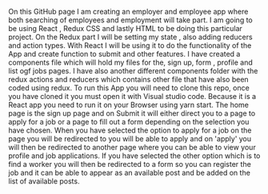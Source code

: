 On this GitHub page I am creating an employer and employee app where both searching of employees and employment will take part. I am going to be using React , Redux CSS and lastly HTML to be doing this particular project. On the Redux part I will be setting my state , also adding reducers and action types. With React I will be using it to do the functionality of the App and create function to submit and other features. I have created a components file which will hold my files for  the, sign up, form , profile and list ogf jobs pages. I have also another different components folder with the redux actions and reducers which contains other file that have also been coded using redux. To run this App you will need to clone this repo, once you have cloned it you must open it with Visual studio code. Because it is a React app you need to run it on your Browser using yarn start. The home page is the sign up page and on Submit it will either direct you to a page to apply for a job or a page to fill out a form depending on the selection you have chosen. When you have selected the option to apply for a job on the page you will be redirected to you will be able to apply and on 'apply' you will then be redirected to another page where you can be able to view your profile and job applications. If you have selected the other option which is to find a worker you will then be redirected to a form so you can register the job and it can be able to appear as an available post and be added on the list of available posts.